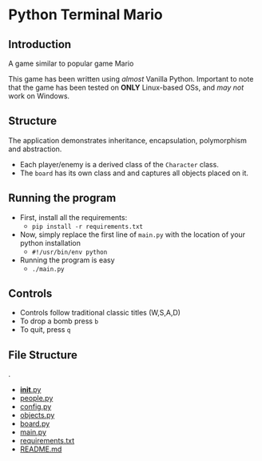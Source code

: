 # Python Terminal Mario

## Introduction

A game similar to popular game Mario

This game has been written using _almost_ Vanilla Python. Important to note that the game has been tested on **ONLY** Linux-based OSs, and _may not_ work on Windows.

## Structure

The application demonstrates inheritance, encapsulation, polymorphism and abstraction.
<!-- - Each "object" is a derived class of the `Object` class. -->
- Each player/enemy is a derived class of the `Character` class.
- The `board` has its own class and and captures all objects placed on it.

## Running the program

- First, install all the requirements:
	- `pip install -r requirements.txt`
- Now, simply replace the first line of `main.py` with the location of your python installation
	- `#!/usr/bin/env python`
- Running the program is easy
	- `./main.py`

## Controls

- Controls follow traditional classic titles (W,S,A,D)
- To drop a bomb press `b`
- To quit, press `q`

## File Structure

.
 * [__init__.py](./__init__.py)
 * [people.py](./people.py)
 * [config.py](./config.py)
 * [objects.py](./objects.py)
 * [board.py](./board.py)
 * [main.py](./main.py)
 * [requirements.txt](./requirements.txt)
 * [README.md](./README.md)
